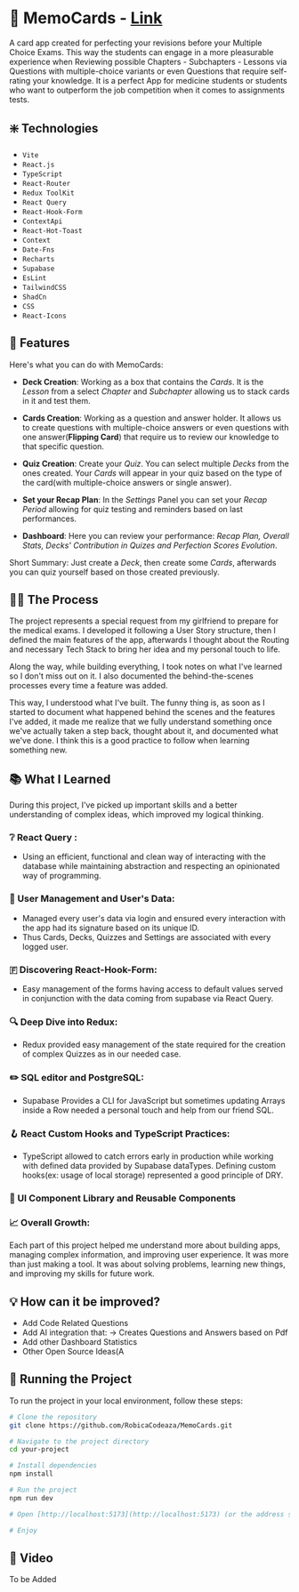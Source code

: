 # 🎴 MemoCards - [Link](https://memo-cards-psi.vercel.app)

A card app created for perfecting your revisions before your Multiple Choice Exams. This way the students can engage in a more pleasurable experience when Reviewing possible Chapters - Subchapters - Lessons via Questions with multiple-choice variants or even Questions that require self-rating your knowledge. It is a perfect App for medicine students or students who want to outperform the job competition when it comes to assignments tests.



## ❇️ Technologies

- `Vite`
- `React.js`
- `TypeScript`
- `React-Router`
- `Redux ToolKit`
- `React Query`
- `React-Hook-Form`
- `ContextApi`
- `React-Hot-Toast`
- `Context`
- `Date-Fns`
- `Recharts`
- `Supabase`
- `EsLint`
- `TailwindCSS`
- `ShadCn`
- `CSS`
- `React-Icons`



## 💎 Features

Here's what you can do with MemoCards:

- **Deck Creation**: Working as a box that contains the *Cards*. It is the *Lesson* from a select *Chapter* and *Subchapter* allowing us to stack cards in it and test them. 

- **Cards Creation**: Working as a question and answer holder. It allows us to create questions with multiple-choice answers or even questions with one answer(**Flipping Card**) that require us to review our knowledge to that specific question. 

- **Quiz Creation**: Create your *Quiz*. You can select multiple *Decks* from the ones created. Your *Cards* will appear in your quiz based on the type of the card(with multiple-choice answers or single answer).

- **Set your Recap Plan**: In the *Settings* Panel you can set your *Recap Period* allowing for quiz testing and reminders based on last performances.

- **Dashboard**: Here you can review your performance: *Recap Plan, Overall Stats, Decks' Contribution in Quizes and Perfection Scores Evolution*. 

Short Summary: Just create a *Deck*, then create some *Cards*, afterwards you can quiz yourself based on those created previously.


  
## 🧑‍🍳 The Process

The project represents a special request from my girlfriend  to prepare for the medical exams. 
I developed it following a User Story structure, then I defined the main features of the app, afterwards I thought about the Routing and necessary Tech Stack to bring her idea and my personal touch to life.

Along the way, while building everything, I took notes on what I've learned so I don't miss out on it. I also documented the behind-the-scenes processes every time a feature was added.

This way, I understood what I've built. The funny thing is, as soon as I started to document what happened behind the scenes and the features I've added, it made me realize that we fully understand something once we've actually taken a step back, thought about it, and documented what we've done. I think this is a good practice to follow when learning something new.



## 📚 What I Learned

During this project, I've picked up important skills and a better understanding of complex ideas, which improved my logical thinking.

### ❔ React Query :

- Using an efficient, functional and clean way of interacting with the database while maintaining abstraction and respecting an opinionated way of programming.

### 👤 User Management and User's Data:

- Managed every user's data via login and ensured every interaction with the app had its signature based on its unique ID.
- Thus Cards, Decks, Quizzes and Settings are associated with every logged user.

### 🇫 Discovering React-Hook-Form:

- Easy management of the forms having access to default values served in conjunction with the data coming from supabase via React Query.

### 🔍 Deep Dive into Redux:

- Redux provided easy management of the state required for the creation of complex Quizzes as in our needed case.

### ✏️ SQL editor and PostgreSQL:

- Supabase Provides a CLI for JavaScript but sometimes updating Arrays inside a Row needed a personal touch and help from our friend SQL.

### 🪝 React Custom Hooks and TypeScript Practices:

- TypeScript allowed to catch errors early in production while working with defined data provided by Supabase dataTypes. Defining custom hooks(ex: usage of local storage) represented a good principle of DRY.

### 🏰 UI Component Library and Reusable Components

### 📈 Overall Growth:

Each part of this project helped me understand more about building apps, managing complex information, and improving user experience. It was more than just making a tool. It was about solving problems, learning new things, and improving my skills for future work.



## 💡 How can it be improved?

- Add Code Related Questions
- Add AI integration that:
  -> Creates Questions and Answers based on Pdf
- Add other Dashboard Statistics
- Other Open Source Ideas(A


## 🏃 Running the Project

To run the project in your local environment, follow these steps:

```bash
# Clone the repository
git clone https://github.com/RobicaCodeaza/MemoCards.git

# Navigate to the project directory
cd your-project

# Install dependencies
npm install

# Run the project
npm run dev

# Open [http://localhost:5173](http://localhost:5173) (or the address shown in your console) in your web browser to view the app.

# Enjoy
```


## 🍿 Video

To be Added

